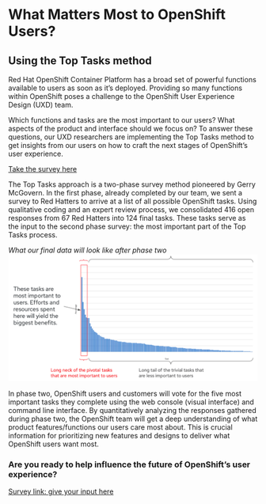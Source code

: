 # What Matters Most to OpenShift Users?

## Using the Top Tasks method 
Red Hat OpenShift Container Platform has a broad set of powerful functions available to users as soon as it’s deployed. Providing so many functions within OpenShift poses a challenge to the OpenShift User Experience Design (UXD) team.

Which functions and tasks are the most important to our users? What aspects of the product and interface should we focus on? To answer these questions, our UXD researchers are implementing the Top Tasks method to get insights from our users on how to craft the next stages of OpenShift’s user experience.

[Take the survey here](https://redhatdg.co1.qualtrics.com/jfe/form/SV_3yjGYEqOgM9nAuF?src=bl)

The Top Tasks approach is a two-phase survey method pioneered by Gerry McGovern. In the first phase, already completed by our team, we sent a survey to Red Hatters to arrive at a list of all possible OpenShift tasks. Using qualitative coding and an expert review process, we consolidated 416 open responses from 67 Red Hatters into 124 final tasks. These tasks serve as the input to the second phase survey: the most important part of the Top Tasks process.

*What our final data will look like after phase two*
![Top Tasks bar graph](https://github.com/carljpearson/OpenShift_top_tasks_blog/blob/master/Screen+Shot+2020-01-24+at+1.39.49+PM%20%281%29.png?raw=true)

In phase two, OpenShift users and customers will vote for the five most important tasks they complete using the web console (visual interface) and command line interface. By quantitatively analyzing the responses gathered during phase two, the OpenShift team will get a deep understanding of what product features/functions our users care most about. This is crucial information for prioritizing new features and designs to deliver what OpenShift users want most. 

### Are you ready to help influence the future of OpenShift’s user experience?

[Survey link: give your input here](https://redhatdg.co1.qualtrics.com/jfe/form/SV_3yjGYEqOgM9nAuF?src=bl)
